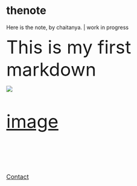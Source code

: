 # thenote

Here is the note, by chaitanya. | work in progress

<font size ='11'>This is my first markdown<font/>
  
<img src='https://penguinkal.github.io/thenote/headertemp.jpeg' />
  
  
[image](https://penguinkal.github.io/thenote/normalimage.jpg)

  
<br/><font size='3'> [Contact](mailto:imsanivada@tuta.io) <font/>
